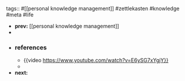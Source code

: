 tags:: #[[personal knowledge management]] #zettlekasten #knowledge #meta #life

- **prev:** [[personal knowledge management]]
-
- ### references
	- {{video https://www.youtube.com/watch?v=E6ySG7xYgjY}}
	-
- **next:**